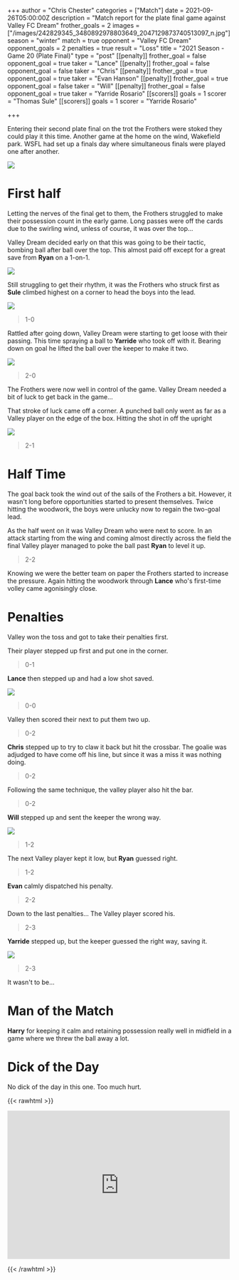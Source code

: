+++
author = "Chris Chester"
categories = ["Match"]
date = 2021-09-26T05:00:00Z
description = "Match report for the plate final game against Valley FC Dream"
frother_goals = 2
images = ["/images/242829345_3480892978803649_2047129873740513097_n.jpg"]
season = "winter"
match = true
opponent = "Valley FC Dream"
opponent_goals = 2
penalties = true
result = "Loss"
title = "2021 Season - Game 20 (Plate Final)"
type = "post"
[[penalty]]
frother_goal = false
opponent_goal = true
taker = "Lance"
[[penalty]]
frother_goal = false
opponent_goal = false
taker = "Chris"
[[penalty]]
frother_goal = true
opponent_goal = true
taker = "Evan Hanson"
[[penalty]]
frother_goal = true
opponent_goal = false
taker = "Will"
[[penalty]]
frother_goal = false
opponent_goal = true
taker = "Yarride Rosario"
[[scorers]]
goals = 1
scorer = "Thomas Sule"
[[scorers]]
goals = 1
scorer = "Yarride Rosario"

+++

Entering their second plate final on the trot the Frothers were stoked they could play it this time. Another game at the home on the wind, Wakefield park. WSFL had set up a finals day where simultaneous finals were played one after another.

![](/images/242829345_3480892978803649_2047129873740513097_n.jpg)

# First half

Letting the nerves of the final get to them, the Frothers struggled to make their possession count in the early game. Long passes were off the cards due to the swirling wind, unless of course, it was over the top...

Valley Dream decided early on that this was going to be their tactic, bombing ball after ball over the top. This almost paid off except for a great save from **Ryan** on a 1-on-1.

![](/images/242901979_3480893252136955_6427697047754830183_n.jpg)

Still struggling to get their rhythm, it was the Frothers who struck first as **Sule** climbed highest on a corner to head the boys into the lead.

![](/images/242521068_3480894012136879_6969311798146355329_n.jpg)

> 1-0

Rattled after going down, Valley Dream were starting to get loose with their passing. This time spraying a ball to **Yarride** who took off with it. Bearing down on goal he lifted the ball over the keeper to make it two.

![](/images/241911718_3480894062136874_1221096340459109764_n.jpg)

> 2-0

The Frothers were now well in control of the game. Valley Dream needed a bit of luck to get back in the game...

That stroke of luck came off a corner. A punched ball only went as far as a Valley player on the edge of the box. Hitting the shot in off the upright

![](/images/241562342_3480893292136951_1373590954514405194_n.jpg)

> 2-1

# Half Time

The goal back took the wind out of the sails of the Frothers a bit. However, it wasn't long before opportunities started to present themselves. Twice hitting the woodwork, the boys were unlucky now to regain the two-goal lead.

As the half went on it was Valley Dream who were next to score. In an attack starting from the wing and coming almost directly across the field the final Valley player managed to poke the ball past **Ryan** to level it up.

> 2-2

Knowing we were the better team on paper the Frothers started to increase the pressure. Again hitting the woodwork through **Lance** who's first-time volley came agonisingly close.

# Penalties

Valley won the toss and got to take their penalties first.

Their player stepped up first and put one in the corner.

> 0-1

**Lance** then stepped up and had a low shot saved.

![](/images/242594910_3480893755470238_1428693841735028514_n.jpg)

> 0-0

Valley then scored their next to put them two up.

> 0-2

**Chris** stepped up to try to claw it back but hit the crossbar. The goalie was adjudged to have come off his line, but since it was a miss it was nothing doing.

> 0-2

Following the same technique, the valley player also hit the bar.

> 0-2

**Will** stepped up and sent the keeper the wrong way.

![](/images/242123262_3480893915470222_4688386159790842298_n.jpg)

> 1-2

The next Valley player kept it low, but **Ryan** guessed right.

> 1-2

**Evan** calmly dispatched his penalty.

> 2-2

Down to the last penalties... The Valley player scored his.

> 2-3

**Yarride** stepped up, but the keeper guessed the right way, saving it.

![](/images/242917169_3480893965470217_3727278893197145662_n.jpg)

> 2-3

It wasn't to be...

# Man of the Match

**Harry** for keeping it calm and retaining possession really well in midfield in a game where we threw the ball away a lot.

# Dick of the Day

No dick of the day in this one. Too much hurt.

{{< rawhtml >}} <div class="row"> <iframe src="https://www.facebook.com/plugins/post.php?href=https%3A%2F%2Fwww.facebook.com%2FNZSundayFootball%2Fposts%2F3482288365330777&show_text=false&width=500" width="500" height="333" style="border:none;overflow:hidden" scrolling="no" frameborder="0" allowfullscreen="true" allow="autoplay; clipboard-write; encrypted-media; picture-in-picture; web-share"></iframe> </div>

{{< /rawhtml >}}